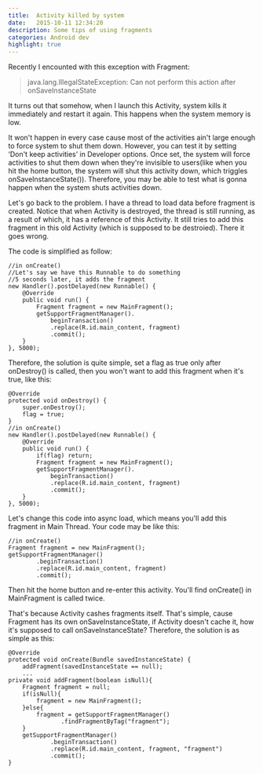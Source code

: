 ```yaml
---
title:  Activity killed by system
date:   2015-10-11 12:34:20
description: Some tips of using fragments
categories: Android dev
highlight: true
---
```

Recently I encounted with this exception with Fragment:
> java.lang.IllegalStateException: Can not perform this action after onSaveInstanceStateIt turns out that somehow, when I launch this Activity, system kills it immediately and restart it again. This happens when the system memory is low. 

It won't happen in every case cause most of the activities ain't large enough to force system to shut them down. However, you can test it by setting ‘Don't keep activities’ in Developer options. Once set, the system will force activities to shut them down when they're invisible to users(like when you hit the home button, the system will shut this activity down, which triggles onSaveInstanceState()). Therefore, you may be able to test what is gonna happen when the system shuts activities down.

Let's go back to the problem. I have a thread to load data before fragment is created. Notice that when Activity is destroyed, the thread is still running, as a result of which, it has a reference of this Activity. It still tries to add this fragment in this old Activity (which is supposed to be destroied). There it goes wrong. 
The code is simplified as follow:
    //in onCreate()
    //Let's say we have this Runnable to do something
    //5 seconds later, it adds the fragment    new Handler().postDelayed(new Runnable() {        @Override        public void run() {            Fragment fragment = new MainFragment();            getSupportFragmentManager().
                beginTransaction()                .replace(R.id.main_content, fragment)                .commit();        }    }, 5000);
    Therefore, the solution is quite simple, set a flag as true only after onDestroy() is called, then you won't want to add this fragment when it's true, like this:
    @Override    protected void onDestroy() {        super.onDestroy();        flag = true;    }    //in onCreate()    new Handler().postDelayed(new Runnable() {        @Override        public void run() {            if(flag) return;            Fragment fragment = new MainFragment();            getSupportFragmentManager().
                beginTransaction()                .replace(R.id.main_content, fragment)                .commit();        }    }, 5000);Let's change this code into async load, which means you'll add this fragment in Main Thread. Your code may be like this:

    //in onCreate()
    Fragment fragment = new MainFragment();    getSupportFragmentManager()
            .beginTransaction()            .replace(R.id.main_content, fragment)            .commit();

Then hit the home button and re-enter this activity. You'll find onCreate() in MainFragment is called twice.
That's because Activity cashes fragments itself. That's simple, cause Fragment has its own onSaveInstanceState, if Activity doesn't cache it, how it's supposed to call onSaveInstanceState? Therefore, the solution is as simple as this:    @Override	protected void onCreate(Bundle savedInstanceState) {        addFragment(savedInstanceState == null);	    ...	private void addFragment(boolean isNull){        Fragment fragment = null;        if(isNull){            fragment = new MainFragment();        }else{            fragment = getSupportFragmentManager()
                   .findFragmentByTag("fragment");        }        getSupportFragmentManager()
                .beginTransaction()                .replace(R.id.main_content, fragment, "fragment")                .commit();    }